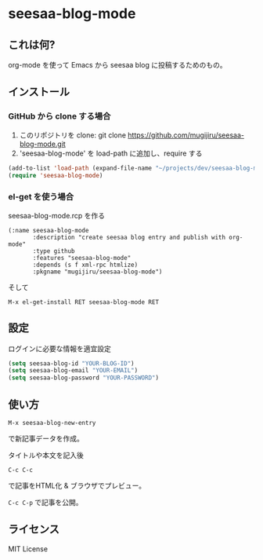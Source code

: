 # seesaa-blog-mode

## これは何?

org-mode を使って Emacs から seesaa blog に投稿するためのもの。

## インストール

### GitHub から clone する場合 ###

1. このリポジトリを clone: git clone https://github.com/mugijiru/seesaa-blog-mode.git
2. 'seesaa-blog-mode' を load-path に追加し、require する

```lisp
(add-to-list 'load-path (expand-file-name "~/projects/dev/seesaa-blog-mode/"))
(require 'seesaa-blog-mode)
```

### el-get を使う場合 ###

seesaa-blog-mode.rcp を作る

```lisp:seesaa-blog-mode.rcp
(:name seesaa-blog-mode
       :description "create seesaa blog entry and publish with org-mode"
       :type github
       :features "seesaa-blog-mode"
       :depends (s f xml-rpc htmlize)
       :pkgname "mugijiru/seesaa-blog-mode")
```

そして

`M-x el-get-install RET seesaa-blog-mode RET`

## 設定

ログインに必要な情報を適宜設定

```lisp
(setq seesaa-blog-id "YOUR-BLOG-ID")
(setq seesaa-blog-email "YOUR-EMAIL")
(setq seesaa-blog-password "YOUR-PASSWORD")
```

## 使い方


`M-x seesaa-blog-new-entry`

で新記事データを作成。

タイトルや本文を記入後

`C-c C-c`

で記事をHTML化 & ブラウザでプレビュー。

`C-c C-p` で記事を公開。

## ライセンス

MIT License
